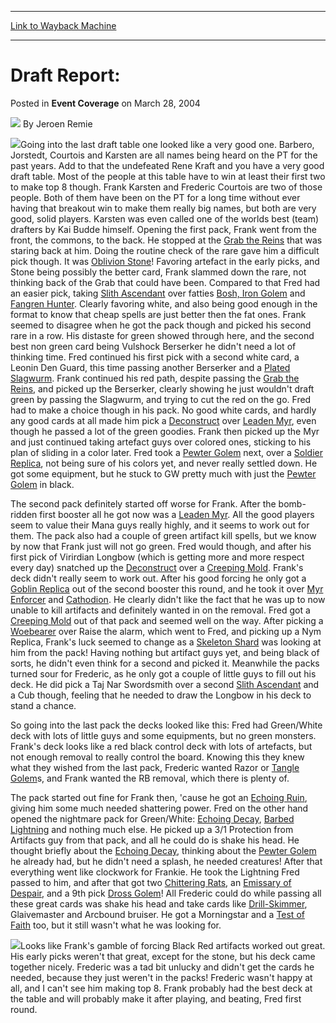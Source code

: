 
---
[Link to Wayback Machine](https://web.archive.org/web/20220818181251/https://magic.wizards.com/en/articles/archive/event-coverage/draft-report-2004-03-28-1)

[_metadata_:author]:- "Jeroen Remie"
[_metadata_:description]:- "Going into the last draft table one looked like a very good one. Barbero, Jorstedt, Courtois and Karsten are all names being heard on the PT for the past years. Add to that the undefeated Rene Kraft and you have a very good draft table. Most of the people at this table have to win at least their first two to make top 8 though. Frank Karsten and Frederic Courtois are two of"
[_metadata_:generator]:- "Drupal 7 (http://drupal.org)"
[_metadata_:node]:- "535286"
[_metadata_:publish_date]:- "2004-03-28"
[_metadata_:source]:- "div-main-content"
[_metadata_:title]:- "Draft Report:"
[_metadata_:wayback_capture_timestamp]:- "2022-08-18 18:12:51"
[_metadata_:wayback_raw_url]:- "https://web.archive.org/web/20220818181251id_/https://magic.wizards.com/en/articles/archive/event-coverage/draft-report-2004-03-28-1"
[_metadata_:wayback_url]:- "https://magic.wizards.com/en/articles/archive/event-coverage/draft-report-2004-03-28-1"
---


Draft Report:
=============



 Posted in **Event Coverage**
 on March 28, 2004 






![](https://media.magic.wizards.com/styles/auth_small/public/generic-avatar-150_95.png)
By Jeroen Remie











![](https://media.magic.wizards.com/image_legacy_migration/sideboard/images/gpbir04/dr3_1.jpg)Going into the last draft table one looked like a very good one. Barbero, Jorstedt, Courtois and Karsten are all names being heard on the PT for the past years. Add to that the undefeated Rene Kraft and you have a very good draft table. Most of the people at this table have to win at least their first two to make top 8 though. Frank Karsten and Frederic Courtois are two of those people. Both of them have been on the PT for a long time without ever having that breakout win to make them really big names, but both are very good, solid players. Karsten was even called one of the worlds best (team) drafters by Kai Budde himself. Opening the first pack, Frank went from the front, the commons, to the back. He stopped at the [Grab the Reins](https://gatherer.wizards.com/Pages/Card/Details.aspx?name=Grab+the+Reins) that was staring back at him. Doing the routine check of the rare gave him a difficult pick though. It was [Oblivion Stone](https://gatherer.wizards.com/Pages/Card/Details.aspx?name=Oblivion+Stone)! Favoring artefact in the early picks, and Stone being possibly the better card, Frank slammed down the rare, not thinking back of the Grab that could have been. Compared to that Fred had an easier pick, taking [Slith Ascendant](https://gatherer.wizards.com/Pages/Card/Details.aspx?name=Slith+Ascendant) over fatties [Bosh, Iron Golem](https://gatherer.wizards.com/Pages/Card/Details.aspx?name=Bosh%2C+Iron+Golem) and [Fangren Hunter](https://gatherer.wizards.com/Pages/Card/Details.aspx?name=Fangren+Hunter). Clearly favoring white, and also being good enough in the format to know that cheap spells are just better then the fat ones. Frank seemed to disagree when he got the pack though and picked his second rare in a row. His distaste for green showed through here, and the second best non green card being Vulshock Berserker he didn't need a lot of thinking time. Fred continued his first pick with a second white card, a Leonin Den Guard, this time passing another Berserker and a [Plated Slagwurm](https://gatherer.wizards.com/Pages/Card/Details.aspx?name=Plated+Slagwurm). Frank continued his red path, despite passing the [Grab the Reins](https://gatherer.wizards.com/Pages/Card/Details.aspx?name=Grab+the+Reins), and picked up the Berserker, clearly showing he just wouldn't draft green by passing the Slagwurm, and trying to cut the red on the go. Fred had to make a choice though in his pack. No good white cards, and hardly any good cards at all made him pick a [Deconstruct](https://gatherer.wizards.com/Pages/Card/Details.aspx?name=Deconstruct) over [Leaden Myr](https://gatherer.wizards.com/Pages/Card/Details.aspx?name=Leaden+Myr), even though he passed a lot of the green goodies. Frank then picked up the Myr and just continued taking artefact guys over colored ones, sticking to his plan of sliding in a color later. Fred took a [Pewter Golem](https://gatherer.wizards.com/Pages/Card/Details.aspx?name=Pewter+Golem) next, over a [Soldier Replica](https://gatherer.wizards.com/Pages/Card/Details.aspx?name=Soldier+Replica), not being sure of his colors yet, and never really settled down. He got some equipment, but he stuck to GW pretty much with just the [Pewter Golem](https://gatherer.wizards.com/Pages/Card/Details.aspx?name=Pewter+Golem) in black. 


The second pack definitely started off worse for Frank. After the bomb-ridden first booster all he got now was a [Leaden Myr](https://gatherer.wizards.com/Pages/Card/Details.aspx?name=Leaden+Myr). All the good players seem to value their Mana guys really highly, and it seems to work out for them. The pack also had a couple of green artifact kill spells, but we know by now that Frank just will not go green. Fred would though, and after his first pick of Virirdian Longbow (which is getting more and more respect every day) snatched up the [Deconstruct](https://gatherer.wizards.com/Pages/Card/Details.aspx?name=Deconstruct) over a [Creeping Mold](https://gatherer.wizards.com/Pages/Card/Details.aspx?name=Creeping+Mold). Frank's deck didn't really seem to work out. After his good forcing he only got a [Goblin Replica](https://gatherer.wizards.com/Pages/Card/Details.aspx?name=Goblin+Replica) out of the second booster this round, and he took it over [Myr Enforcer](https://gatherer.wizards.com/Pages/Card/Details.aspx?name=Myr+Enforcer) and [Cathodion](https://gatherer.wizards.com/Pages/Card/Details.aspx?name=Cathodion). He clearly didn't like the fact that he was up to now unable to kill artifacts and definitely wanted in on the removal. Fred got a [Creeping Mold](https://gatherer.wizards.com/Pages/Card/Details.aspx?name=Creeping+Mold) out of that pack and seemed well on the way. After picking a [Woebearer](https://gatherer.wizards.com/Pages/Card/Details.aspx?name=Woebearer) over Raise the alarm, which went to Fred, and picking up a Nym Replica, Frank's luck seemed to change as a [Skeleton Shard](https://gatherer.wizards.com/Pages/Card/Details.aspx?name=Skeleton+Shard) was looking at him from the pack! Having nothing but artifact guys yet, and being black of sorts, he didn't even think for a second and picked it. Meanwhile the packs turned sour for Frederic, as he only got a couple of little guys to fill out his deck. He did pick a Taj Nar Swordsmith over a second [Slith Ascendant](https://gatherer.wizards.com/Pages/Card/Details.aspx?name=Slith+Ascendant) and a Cub though, feeling that he needed to draw the Longbow in his deck to stand a chance.


So going into the last pack the decks looked like this: Fred had Green/White deck with lots of little guys and some equipments, but no green monsters. Frank's deck looks like a red black control deck with lots of artefacts, but not enough removal to really control the board. Knowing this they knew what they wished from the last pack, Frederic wanted Razor or [Tangle Golem](https://gatherer.wizards.com/Pages/Card/Details.aspx?name=Tangle+Golem)s, and Frank wanted the RB removal, which there is plenty of.


The pack started out fine for Frank then, 'cause he got an [Echoing Ruin](https://gatherer.wizards.com/Pages/Card/Details.aspx?name=Echoing+Ruin), giving him some much needed shattering power. Fred on the other hand opened the nightmare pack for Green/White: [Echoing Decay](https://gatherer.wizards.com/Pages/Card/Details.aspx?name=Echoing+Decay), [Barbed Lightning](https://gatherer.wizards.com/Pages/Card/Details.aspx?name=Barbed+Lightning) and nothing much else. He picked up a 3/1 Protection from Artifacts guy from that pack, and all he could do is shake his head. He thought briefly about the [Echoing Decay](https://gatherer.wizards.com/Pages/Card/Details.aspx?name=Echoing+Decay), thinking about the [Pewter Golem](https://gatherer.wizards.com/Pages/Card/Details.aspx?name=Pewter+Golem) he already had, but he didn't need a splash, he needed creatures! After that everything went like clockwork for Frankie. He took the Lightning Fred passed to him, and after that got two [Chittering Rats](https://gatherer.wizards.com/Pages/Card/Details.aspx?name=Chittering+Rats), an [Emissary of Despair](https://gatherer.wizards.com/Pages/Card/Details.aspx?name=Emissary+of+Despair), and a 9th pick [Dross Golem](https://gatherer.wizards.com/Pages/Card/Details.aspx?name=Dross+Golem)! All Frederic could do while passing all these great cards was shake his head and take cards like [Drill-Skimmer](https://gatherer.wizards.com/Pages/Card/Details.aspx?name=Drill-Skimmer), Glaivemaster and Arcbound bruiser. He got a Morningstar and a [Test of Faith](https://gatherer.wizards.com/Pages/Card/Details.aspx?name=Test+of+Faith) too, but it still wasn't what he was looking for. 


![](https://media.magic.wizards.com/image_legacy_migration/sideboard/images/gpbir04/dr3_2.jpg)Looks like Frank's gamble of forcing Black Red artifacts worked out great. His early picks weren't that great, except for the stone, but his deck came together nicely. Frederic was a tad bit unlucky and didn't get the cards he needed, because they just weren't in the packs! Frederic wasn't happy at all, and I can't see him making top 8. Frank probably had the best deck at the table and will probably make it after playing, and beating, Fred first round.







